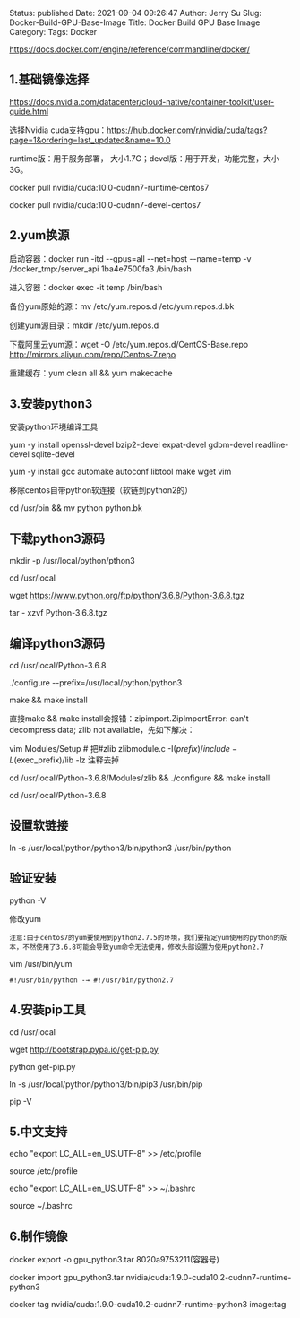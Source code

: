 Status: published
Date: 2021-09-04 09:26:47
Author: Jerry Su
Slug: Docker-Build-GPU-Base-Image
Title: Docker Build GPU Base Image
Category: 
Tags: Docker

https://docs.docker.com/engine/reference/commandline/docker/

## 1.基础镜像选择

https://docs.nvidia.com/datacenter/cloud-native/container-toolkit/user-guide.html

选择Nvidia cuda支持gpu：https://hub.docker.com/r/nvidia/cuda/tags?page=1&ordering=last_updated&name=10.0

runtime版：用于服务部署， 大小1.7G；devel版：用于开发，功能完整，大小3G。

docker pull nvidia/cuda:10.0-cudnn7-runtime-centos7 

docker pull nvidia/cuda:10.0-cudnn7-devel-centos7

## 2.yum换源

启动容器：docker run -itd --gpus=all  --net=host --name=temp -v /docker_tmp:/server_api 1ba4e7500fa3  /bin/bash

进入容器：docker exec -it temp /bin/bash

备份yum原始的源：mv /etc/yum.repos.d /etc/yum.repos.d.bk

创建yum源目录：mkdir /etc/yum.repos.d

下载阿里云yum源：wget -O /etc/yum.repos.d/CentOS-Base.repo http://mirrors.aliyun.com/repo/Centos-7.repo

重建缓存：yum clean all && yum makecache

## 3.安装python3

安装python环境编译工具

yum -y install openssl-devel bzip2-devel expat-devel gdbm-devel readline-devel sqlite-devel

yum -y install gcc automake autoconf libtool make wget vim

移除centos自带python软连接（软链到python2的）

cd /usr/bin && mv python python.bk

## 下载python3源码

mkdir -p /usr/local/python/pthon3

cd /usr/local

wget https://www.python.org/ftp/python/3.6.8/Python-3.6.8.tgz

tar - xzvf Python-3.6.8.tgz

## 编译python3源码

cd /usr/local/Python-3.6.8

./configure --prefix=/usr/local/python/python3

make && make install

直接make && make install会报错：zipimport.ZipImportError: can't decompress data; zlib not available，先如下解决：

vim Modules/Setup  # 把#zlib zlibmodule.c -I$(prefix)/include -L$(exec_prefix)/lib -lz 注释去掉

cd /usr/local/Python-3.6.8/Modules/zlib && ./configure && make install

cd /usr/local/Python-3.6.8

## 设置软链接

ln -s /usr/local/python/python3/bin/python3 /usr/bin/python

## 验证安装

python -V

修改yum

`注意:由于centos7的yum要使用到python2.7.5的环境，我们要指定yum使用的python的版本，不然使用了3.6.8可能会导致yum命令无法使用，修改头部设置为使用python2.7`

vim /usr/bin/yum

`#!/usr/bin/python -→ #!/usr/bin/python2.7`

## 4.安装pip工具

cd /usr/local

wget http://bootstrap.pypa.io/get-pip.py

python get-pip.py

ln -s /usr/local/python/python3/bin/pip3 /usr/bin/pip

pip -V

## 5.中文支持

echo "export LC_ALL=en_US.UTF-8" >> /etc/profile

source  /etc/profile

echo "export LC_ALL=en_US.UTF-8" >> ~/.bashrc

source ~/.bashrc

## 6.制作镜像

docker export -o gpu_python3.tar  8020a9753211(容器号)

docker import gpu_python3.tar nvidia/cuda:1.9.0-cuda10.2-cudnn7-runtime-python3

docker tag nvidia/cuda:1.9.0-cuda10.2-cudnn7-runtime-python3  image:tag

